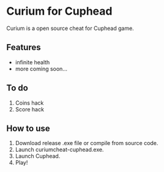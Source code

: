 # Curium for Cuphead
Curium is a open source cheat for Cuphead game.
## Features
- infinite health
- more coming soon...
## To do
1. Coins hack
1. Score hack
## How to use
1. Download release .exe file or compile from source code.
1. Launch curiumcheat-cuphead.exe.
1. Launch Cuphead.
1. Play!
